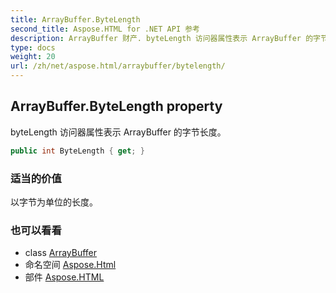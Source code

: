 ```yaml
---
title: ArrayBuffer.ByteLength
second_title: Aspose.HTML for .NET API 参考
description: ArrayBuffer 财产. byteLength 访问器属性表示 ArrayBuffer 的字节长度
type: docs
weight: 20
url: /zh/net/aspose.html/arraybuffer/bytelength/
---
```

## ArrayBuffer.ByteLength property

byteLength 访问器属性表示 ArrayBuffer 的字节长度。

```csharp
public int ByteLength { get; }
```

### 适当的价值

以字节为单位的长度。

### 也可以看看

* class [ArrayBuffer](../)
* 命名空间 [Aspose.Html](../../arraybuffer/)
* 部件 [Aspose.HTML](../../../)


